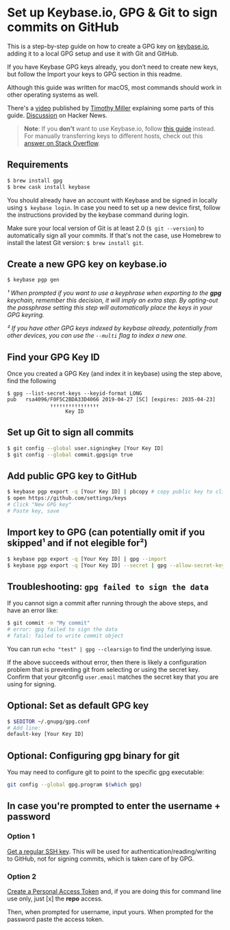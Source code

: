 # Set up Keybase.io, GPG & Git to sign commits on GitHub
This is a step-by-step guide on how to create a GPG key on [keybase.io](https://keybase.io), adding it to a local GPG setup and use it with Git and GitHub.

If you have Keybase GPG keys already, you don’t need to create new keys, but follow the Import your keys to GPG section in this readme.

Although this guide was written for macOS, most commands should work in other operating systems as well.

There's a [video](https://www.youtube.com/watch?v=4V-7KnhcrbY) published by [Timothy Miller](https://github.com/tjacobdesign) explaining some parts of this guide. [Discussion](https://news.ycombinator.com/item?id=12289481) on Hacker News. 

> **Note**: If you **don't** want to use Keybase.io, follow [this guide][1] instead.
> For manually transferring keys to different hosts, check out this [answer on Stack Overflow][2].

[1]: https://help.github.com/articles/generating-a-new-gpg-key/
[2]: https://stackoverflow.com/a/3176373/571227

## Requirements
```sh
$ brew install gpg
$ brew cask install keybase
```

You should already have an account with Keybase and be signed in locally using `$ keybase login`. In case you need to set up a new device first, follow the instructions provided by the keybase command during login.

Make sure your local version of Git is at least 2.0 (`$ git --version`) to automatically sign all your commits. If that's not the case, use Homebrew to install the latest Git version: `$ brew install git`.

## Create a new GPG key on keybase.io
```sh
$ keybase pgp gen
```
*¹ When prompted if you want to use a keyphrase when exporting to the **gpg** keychain, remember this decision, it will imply an extra step. By opting-out the passphrase setting this step will automatically place the keys in your GPG keyring.*

*² If you have other GPG keys indexed by keybase already, potentially from other devices, you can use the `--multi` flag to index a new one.*

## Find your GPG Key ID
Once you created a GPG Key (and index it in keybase) using the step above, find the following
```
$ gpg --list-secret-keys --keyid-format LONG
pub   rsa4096/F0F5C2BDA33D4066 2019-04-27 [SC] [expires: 2035-04-23]
              ↑↑↑↑↑↑↑↑↑↑↑↑↑↑↑↑
                   Key ID
```

## Set up Git to sign all commits
```sh
$ git config --global user.signingkey [Your Key ID]
$ git config --global commit.gpgsign true
```

## Add public GPG key to GitHub
```sh
$ keybase pgp export -q [Your Key ID] | pbcopy # copy public key to clipboard
$ open https://github.com/settings/keys
# Click "New GPG key"
# Paste key, save
```

## Import key to GPG (can potentially omit if you skipped¹ and if not elegible for²)
```sh
$ keybase pgp export -q [Your Key ID] | gpg --import
$ keybase pgp export -q [Your Key ID] --secret | gpg --allow-secret-key-import --import
```

## Troubleshooting: `gpg failed to sign the data`
If you cannot sign a commit after running through the above steps, and have an error like:

```sh
$ git commit -m "My commit"
# error: gpg failed to sign the data
# fatal: failed to write commit object
```

You can run `echo "test" | gpg --clearsign` to find the underlying issue.

If the above succeeds without error, then there is likely a configuration problem that is preventing git from selecting or using the secret key.  Confirm that your gitconfig `user.email` matches the secret key that you are using for signing.

## Optional: Set as default GPG key
```sh
$ $EDITOR ~/.gnupg/gpg.conf
# Add line:
default-key [Your Key ID]
```

## Optional: Configuring gpg binary for git
You may need to configure git to point to the specific gpg executable:
```sh
git config --global gpg.program $(which gpg)
```

## In case you're prompted to enter the username + password
### Option 1
[Get a regular SSH key](https://docs.github.com/en/authentication/connecting-to-github-with-ssh/generating-a-new-ssh-key-and-adding-it-to-the-ssh-agent). This will be used for authentication/reading/writing to GitHub, not for signing commits, which is taken care of by GPG.

### Option 2
[Create a Personal Access Token](https://help.github.com/en/articles/creating-a-personal-access-token-for-the-command-line) and, if you are doing this for command line use only, just [x] the **repo** access.

Then, when prompted for username, input yours. When prompted for the password paste the access token.
